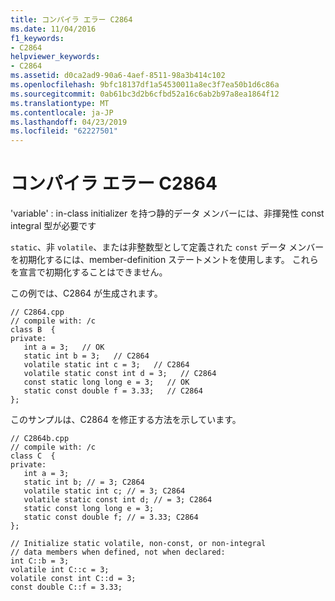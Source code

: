 ```yaml
---
title: コンパイラ エラー C2864
ms.date: 11/04/2016
f1_keywords:
- C2864
helpviewer_keywords:
- C2864
ms.assetid: d0ca2ad9-90a6-4aef-8511-98a3b414c102
ms.openlocfilehash: 9bfc18137df1a54530011a8ec3f7ea50b1d6c86a
ms.sourcegitcommit: 0ab61bc3d2b6cfbd52a16c6ab2b97a8ea1864f12
ms.translationtype: MT
ms.contentlocale: ja-JP
ms.lasthandoff: 04/23/2019
ms.locfileid: "62227501"
---
```

# <a name="compiler-error-c2864"></a>コンパイラ エラー C2864

'variable' : in-class initializer を持つ静的データ メンバーには、非揮発性 const integral 型が必要です

`static`、非 `volatile`、または非整数型として定義された `const` データ メンバーを初期化するには、member-definition ステートメントを使用します。 これらを宣言で初期化することはできません。

この例では、C2864 が生成されます。

```
// C2864.cpp
// compile with: /c
class B  {
private:
   int a = 3;   // OK
   static int b = 3;   // C2864
   volatile static int c = 3;   // C2864
   volatile static const int d = 3;   // C2864
   const static long long e = 3;   // OK
   static const double f = 3.33;   // C2864
};
```

このサンプルは、C2864 を修正する方法を示しています。

```
// C2864b.cpp
// compile with: /c
class C  {
private:
   int a = 3;
   static int b; // = 3; C2864
   volatile static int c; // = 3; C2864
   volatile static const int d; // = 3; C2864
   static const long long e = 3;
   static const double f; // = 3.33; C2864
};

// Initialize static volatile, non-const, or non-integral
// data members when defined, not when declared:
int C::b = 3;
volatile int C::c = 3;
volatile const int C::d = 3;
const double C::f = 3.33;
```